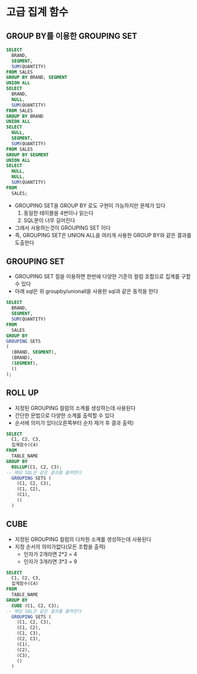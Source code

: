 # 고급 집계 함수

## GROUP BY를 이용한 GROUPING SET

```sql
SELECT
  BRAND,
  SEGMENT,
  SUM(QUANTITY)
FROM SALES
GROUP BY BRAND, SEGMENT
UNION ALL
SELECT
  BRAND,
  NULL,
  SUM(QUANTITY)
FROM SALES
GROUP BY BRAND
UNION ALL
SELECT
  NULL,
  SEGMENT,
  SUM(QUANTITY)
FROM SALES
GROUP BY SEGMENT
UNION ALL
SELECT
  NULL,
  NULL,
  SUM(QUANTITY)
FROM
  SALES;
```

- GROUPING SET을 GROUP BY 로도 구현이 가능하지만 문제가 있다
  1. 동일한 테이블을 4번이나 읽는다
  2. SQL문이 너무 길어진다
- 그래서 사용하는것이 GROUPING SET 이다
- 즉, GROUPING SET은 UNION ALL을 여러개 사용한 GROUP BY와 같은 결과를 도출한다

## GROUPING SET

- GROUPING SET 절을 이용하면 한번에 다양한 기준의 컬럼 조합으로 집계를 구할 수 있다
- 아래 sql은 위 groupby/unionall을 사용한 sql과 같은 동작을 한다

```sql
SELECT
  BRAND,
  SEGMENT,
  SUM(QUANTITY)
FROM
  SALES
GROUP BY
GROUPING SETS
(
  (BRAND, SEGMENT),
  (BRAND),
  (SEGMENT),
  ()
);
```

## ROLL UP

- 지정된 GROUPING 컬럼의 소계를 생성하는데 사용된다
- 간단한 문법으로 다양한 소계를 출력할 수 있다
- 순서에 의미가 있다(오른쪽부터 순차 제거 후 결과 출력)

```sql
SELECT
  C1, C2, C3,
  집계함수(C4)
FROM
  TABLE_NAME
GROUP BY
  ROLLUP(C1, C2, C3);
-- 해당 SQL은 같은 결과를 출력한다
  GROUPING SETS (
    (C1, C2, C3),
    (C1, C2),
    (C1),
    ()
  )
```

## CUBE

- 지정된 GROUPING 컬럼의 다차원 소계를 생성하는데 사용된다
- 지정 순서의 의미가없다(모든 조합을 출력)
  - 인자가 2개라면 2*2 = 4
  - 인자가 3개라면 3*3 = 9

```sql
SELECT 
  C1, C2, C3,
  집계함수(C4)
FROM 
  TABLE_NAME
GROUP BY
  CUBE (C1, C2, C3);
-- 해당 SQL은 같은 결과를 출력한다
  GROUPING SETS (
    (C1, C2, C3),
    (C1, C2),
    (C1, C3),
    (C2, C3),
    (C1),
    (C2),
    (C3),
    ()
  )
```